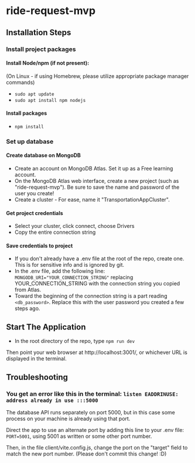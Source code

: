 # ride-request-mvp

## Installation Steps

### Install project packages

#### Install Node/npm (if not present):

(On Linux - if using Homebrew, please utilize appropriate package manager commands)
* `sudo apt update`
* `sudo apt install npm nodejs`

#### Install packages
* `npm install`

### Set up database

#### Create database on MongoDB
* Create an account on MongoDB Atlas. Set it up as a Free learning
account.
* On the MongoDB Atlas web interface, create a new project (such as "ride-request-mvp"). Be sure to save the name and password of the user you create!
* Create a cluster - For ease, name it "TransportationAppCluster".

#### Get project credentials

* Select your cluster, click connect, choose Drivers
* Copy the entire connection string

#### Save credentials to project

* If you don't already have a .env file at the root of the repo, create one. This is for sensitive info and is ignored by git.
* In the .env file, add the following line:
    `MONGODB_URI="YOUR_CONNECTION_STRING"`
    replacing YOUR_CONNECTION_STRING with the connection string you copied from Atlas.
* Toward the beginning of the connection string is a part reading `<db_password>`. Replace this with the user password you created a few steps ago.

## Start The Application

* In the root directory of the repo, type `npm run dev`

Then point your web browser at http://localhost:3001/, or whichever URL is displayed in the terminal.

## Troubleshooting

### You get an error like this in the terminal: `listen EADDRINUSE: address already in use :::5000`
The database API runs separately on port 5000, but in this case some process on your machine is already using that port.

Direct the app to use an alternate port by adding this line to your .env file:
`PORT=5001`, using 5001 as written or some other port number.

Then, in the file client/vite.config.js, change the port on the "target" field to match the new port number. (Please don't commit this change! :D)